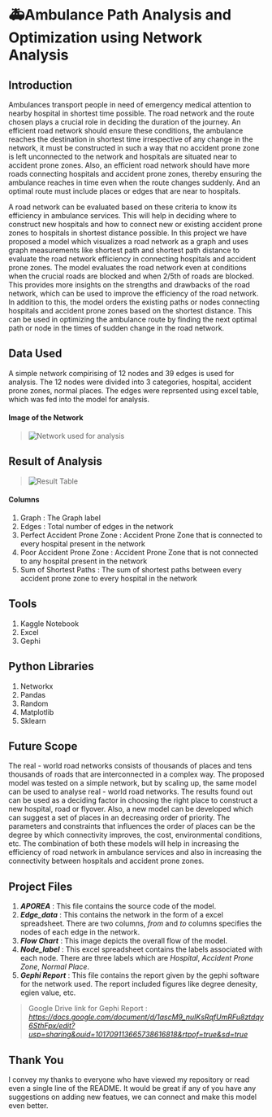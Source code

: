 <!--
  TO DO:
  4. Mention the other contributors
  8. Add description, not here in About option
-->

# 🚑Ambulance Path Analysis and Optimization using Network Analysis

## Introduction

<p>Ambulances transport people in need of emergency medical attention to nearby hospital in shortest time possible. The road network and the route chosen plays a crucial role in deciding
the duration of the journey. An efficient road network should ensure these conditions, the ambulance reaches the destination in shortest time irrespective of any change in the network, it
must be constructed in such a way that no accident prone zone is left unconnected to the network and hospitals are situated near to accident prone zones. Also, an efficient road network 
should have more roads connecting hospitals and accident prone zones, thereby ensuring the ambulance reaches in time even when the route changes suddenly. And an optimal route must include places or edges that are near to hospitals.</p>

<p>A road network can be evaluated based on these criteria to know its efficiency in ambulance services. This will help in deciding where to construct new hospitals and how to connect new
or existing accident prone zones to hospitals in shortest distance possible. In this project we have proposed a model which visualizes a road network as a graph and uses graph measurements like shortest path and shortest path distance to evaluate the road network efficiency in connecting hospitals and accident prone zones. The model evaluates the road network even at conditions when the crucial roads are blocked and when 2/5th of roads are blocked. This provides more insights on the strengths and drawbacks of the road network, which can be used to improve the efficiency of the road network. In addition to this, the model orders the existing paths or nodes connecting hospitals and accident prone zones based on the shortest distance. This can be used in optimizing the ambulance route by finding the next optimal path
or node in the times of sudden change in the road network.</p>

## Data Used
A simple network compirising of 12 nodes and 39 edges is used for analysis. The 12 nodes were divided into 3 categories, hospital, accident prone zones, normal places. The edges were reprsented using excel table, which was fed into the model for analysis.
#### Image of the Network
> ![Network used for analysis](https://github.com/G-stack-coder/Ambulance-Path-Analysis-and-Optimization-using-Network-Analysis/assets/72331711/73c47cec-5c23-4013-92b9-ad92b09b716e)

## Result of Analysis
> ![Result Table](https://github.com/G-stack-coder/Ambulance-Path-Analysis-and-Optimization-using-Network-Analysis/assets/72331711/d6430ab9-b7a5-4e4e-a68f-4626438927a2)

#### Columns
1. Graph : The Graph label<br>
2. Edges : Total number of edges in the network<br>
3. Perfect Accident Prone Zone : Accident Prone Zone that is connected to every hospital present in the network <br>
4. Poor Accident Prone Zone : Accident Prone Zone that is not connected to any hospital present in the network<br>
5. Sum of Shortest Paths : The sum of shortest paths between every accident prone zone to every hospital in the network

## Tools
1. Kaggle Notebook
2. Excel
3. Gephi

## Python Libraries 
1. Networkx
2. Pandas
3. Random
4. Matplotlib
5. Sklearn
   
## Future Scope
The real - world road networks consists of thousands of places and tens thousands of roads that are interconnected in a complex way. The proposed model was tested on a simple network, but by scaling up, the same model can be used to analyse real - world road networks. The results found out can be used as a deciding factor in choosing the right place to construct a new hospital, road or flyover. Also, a new model can be developed which can suggest a set of places in an decreasing order of priority. The parameters and constraints that influences the order of places can be the degree by which connectivity improves, the cost, environmental conditions, etc. The combination of both these models will help in increasing the efficiency of road network in ambulance services and also in increasing the connectivity between hospitals and accident prone zones.

## Project Files
1. **_APOREA_** : This file contains the source code of the model.
2. **_Edge_data_** : This contains the network in the form of a excel spreadsheet. There are two columns, _from_ and _to_ columns specifies the nodes of each edge in the network.
3. **_Flow Chart_** : This image depicts the overall flow of the model.
4. **_Node_label_** : This excel spreadsheet contains the labels associated with each node. There are three labels which are _Hospital_, _Accident Prone Zone_, _Normal Place_.
5. **_Gephi Report_** : This file contains the report given by the gephi software for the network used. The report included figures like degree denesity, egien value, etc. 
> Google Drive link for Gephi Report : _https://docs.google.com/document/d/1ascM9_nuIKsRqfUmRFu8ztdqy6SthFpx/edit?usp=sharing&ouid=101709113665738616818&rtpof=true&sd=true_


## Thank You
I convey my thanks to everyone who have viewed my repository or read even a single line of the README. It would be great if any of you have any suggestions on adding new featues, we can connect and make this model even better.
